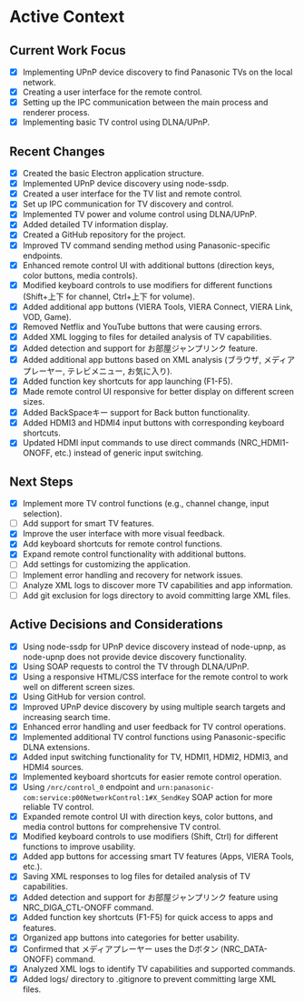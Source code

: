 # Active Context

## Current Work Focus
- [x] Implementing UPnP device discovery to find Panasonic TVs on the local network.
- [x] Creating a user interface for the remote control.
- [x] Setting up the IPC communication between the main process and renderer process.
- [x] Implementing basic TV control using DLNA/UPnP.

## Recent Changes
- [x] Created the basic Electron application structure.
- [x] Implemented UPnP device discovery using node-ssdp.
- [x] Created a user interface for the TV list and remote control.
- [x] Set up IPC communication for TV discovery and control.
- [x] Implemented TV power and volume control using DLNA/UPnP.
- [x] Added detailed TV information display.
- [x] Created a GitHub repository for the project.
- [x] Improved TV command sending method using Panasonic-specific endpoints.
- [x] Enhanced remote control UI with additional buttons (direction keys, color buttons, media controls).
- [x] Modified keyboard controls to use modifiers for different functions (Shift+上下 for channel, Ctrl+上下 for volume).
- [x] Added additional app buttons (VIERA Tools, VIERA Connect, VIERA Link, VOD, Game).
- [x] Removed Netflix and YouTube buttons that were causing errors.
- [x] Added XML logging to files for detailed analysis of TV capabilities.
- [x] Added detection and support for お部屋ジャンプリンク feature.
- [x] Added additional app buttons based on XML analysis (ブラウザ, メディアプレーヤー, テレビメニュー, お気に入り).
- [x] Added function key shortcuts for app launching (F1-F5).
- [x] Made remote control UI responsive for better display on different screen sizes.
- [x] Added BackSpaceキー support for Back button functionality.
- [x] Added HDMI3 and HDMI4 input buttons with corresponding keyboard shortcuts.
- [x] Updated HDMI input commands to use direct commands (NRC_HDMI1-ONOFF, etc.) instead of generic input switching.

## Next Steps
- [x] Implement more TV control functions (e.g., channel change, input selection).
- [ ] Add support for smart TV features.
- [x] Improve the user interface with more visual feedback.
- [x] Add keyboard shortcuts for remote control functions.
- [x] Expand remote control functionality with additional buttons.
- [ ] Add settings for customizing the application.
- [ ] Implement error handling and recovery for network issues.
- [ ] Analyze XML logs to discover more TV capabilities and app information.
- [ ] Add git exclusion for logs directory to avoid committing large XML files.

## Active Decisions and Considerations
- [x] Using node-ssdp for UPnP device discovery instead of node-upnp, as node-upnp does not provide device discovery functionality.
- [x] Using SOAP requests to control the TV through DLNA/UPnP.
- [x] Using a responsive HTML/CSS interface for the remote control to work well on different screen sizes.
- [x] Using GitHub for version control.
- [x] Improved UPnP device discovery by using multiple search targets and increasing search time.
- [x] Enhanced error handling and user feedback for TV control operations.
- [x] Implemented additional TV control functions using Panasonic-specific DLNA extensions.
- [x] Added input switching functionality for TV, HDMI1, HDMI2, HDMI3, and HDMI4 sources.
- [x] Implemented keyboard shortcuts for easier remote control operation.
- [x] Using `/nrc/control_0` endpoint and `urn:panasonic-com:service:p00NetworkControl:1#X_SendKey` SOAP action for more reliable TV control.
- [x] Expanded remote control UI with direction keys, color buttons, and media control buttons for comprehensive TV control.
- [x] Modified keyboard controls to use modifiers (Shift, Ctrl) for different functions to improve usability.
- [x] Added app buttons for accessing smart TV features (Apps, VIERA Tools, etc.).
- [x] Saving XML responses to log files for detailed analysis of TV capabilities.
- [x] Added detection and support for お部屋ジャンプリンク feature using NRC_DIGA_CTL-ONOFF command.
- [x] Added function key shortcuts (F1-F5) for quick access to apps and features.
- [x] Organized app buttons into categories for better usability.
- [x] Confirmed that メディアプレーヤー uses the Dボタン (NRC_DATA-ONOFF) command.
- [x] Analyzed XML logs to identify TV capabilities and supported commands.
- [x] Added logs/ directory to .gitignore to prevent committing large XML files.
